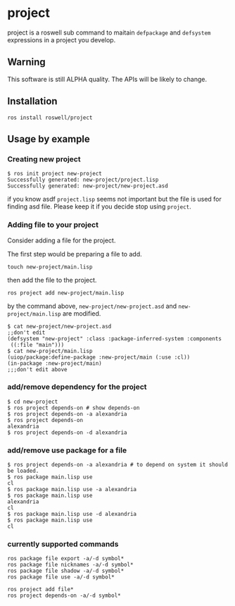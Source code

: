 # project

project is a roswell sub command to maitain ``defpackage`` and ``defsystem`` expressions in a project you develop.

## Warning

This software is still ALPHA quality. The APIs will be likely to change.

## Installation

```
ros install roswell/project
```

## Usage by example

### Creating new project 


```
$ ros init project new-project
Successfully generated: new-project/project.lisp
Successfully generated: new-project/new-project.asd
```

if you know asdf ``project.lisp`` seems not important but the file is used for finding asd file. Please keep it if you decide stop using ``project``.

### Adding file to your project

Consider adding a file for the project.

The first step would be preparing a file to add.

```
touch new-project/main.lisp
```

then add the file to the project.

```
ros project add new-project/main.lisp
```

by the command above, ``new-project/new-project.asd`` and ``new-project/main.lisp`` are modified.


```
$ cat new-project/new-project.asd 
;;don't edit
(defsystem "new-project" :class :package-inferred-system :components
 ((:file "main")))
$ cat new-project/main.lisp 
(uiop/package:define-package :new-project/main (:use :cl))
(in-package :new-project/main)
;;;don't edit above
```

### add/remove dependency for the project

```
$ cd new-project
$ ros project depends-on # show depends-on
$ ros project depends-on -a alexandria
$ ros project depends-on
alexandria
$ ros project depends-on -d alexandria
```

### add/remove use package for a file

```
$ ros project depends-on -a alexandria # to depend on system it should be loaded.
$ ros package main.lisp use
cl
$ ros package main.lisp use -a alexandria
$ ros package main.lisp use
alexandria
cl
$ ros package main.lisp use -d alexandria
$ ros package main.lisp use
cl
```

### currently supported commands

```
ros package file export -a/-d symbol*
ros package file nicknames -a/-d symbol*
ros package file shadow -a/-d symbol*
ros package file use -a/-d symbol*

ros project add file*
ros project depends-on -a/-d symbol*
```
